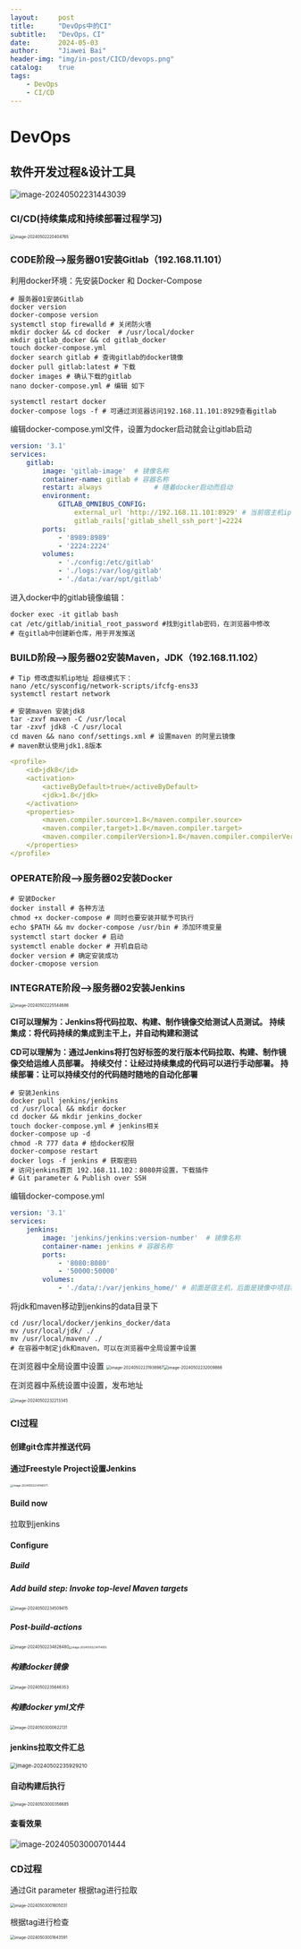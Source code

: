 ```yaml
---
layout:     post
title:      "DevOps中的CI"
subtitle:   "DevOps，CI"
date:       2024-05-03
author:     "Jiawei Bai"
header-img: "img/in-post/CICD/devops.png"
catalog:    true
tags:
    - DevOps
    - CI/CD
---
```


# DevOps

##  软件开发过程&设计工具

<img src="img/in-post/CICD/image-20240502220404765.png" alt="image-20240502231443039"/>

### CI/CD(持续集成和持续部署过程学习)

<img src="/jason97/img/in-post/CICD/image-20240502220404765.png" alt="image-20240502220404765" style="zoom: 50%;" />

### CODE阶段—>服务器01安装Gitlab（192.168.11.101）

利用docker环境：先安装Docker 和 Docker-Compose

```shell
# 服务器01安装Gitlab
docker version
docker-compose version
systemctl stop firewalld # 关闭防火墙
mkdir docker && cd docker  # /usr/local/docker
mkdir gitlab_docker && cd gitlab_docker
touch docker-compose.yml
docker search gitlab # 查询gitlab的docker镜像
docker pull gitlab:latest # 下载
docker images # 确认下载的gitlab
nano docker-compose.yml # 编辑 如下

systemctl restart docker
docker-compose logs -f # 可通过浏览器访问192.168.11.101:8929查看gitlab
```

编辑docker-compose.yml文件，设置为docker启动就会让gitlab启动

```yml
version: '3.1'
services:
	gitlab:
		image: 'gitlab-image'  # 镜像名称
		container-name: gitlab # 容器名称
		restart: always				# 随着docker启动而启动
		environment:
			GITLAB_OMNIBUS_CONFIG:
				external_url 'http://192.168.11.101:8929' # 当前宿主机ip
				gitlab_rails['gitlab_shell_ssh_port']=2224
		ports:
			- '8989:8989'
			- '2224:2224'
		volumes:
			- './config:/etc/gitlab'
			- './logs:/var/log/gitlab'
			- './data:/var/opt/gitlab'
```

进入docker中的gitlab镜像编辑：

```shell
docker exec -it gitlab bash
cat /etc/gitlab/initial_root_password #找到gitlab密码，在浏览器中修改
# 在gitlab中创建新仓库，用于开发推送
```



### BUILD阶段—>服务器02安装Maven，JDK（192.168.11.102）

```shell
# Tip 修改虚拟机ip地址 超级模式下：
nano /etc/sysconfig/network-scripts/ifcfg-ens33
systemctl restart network
```



```shell
# 安装maven 安装jdk8
tar -zxvf maven -C /usr/local
tar -zxvf jdk8 -C /usr/local
cd maven && nano conf/settings.xml # 设置maven 的阿里云镜像
# maven默认使用jdk1.8版本
```

```yml
<profile>
	<id>jdk8</id>
	<activation>
		<activeByDefault>true</activeByDefault>
		<jdk>1.8</jdk>
	</activation>
	<properties>
		<maven.compiler.source>1.8</maven.compiler.source>
		<maven.compiler,target>1.8</maven.compiler.target>
		<maven.compiler.compilerVersion>1.8</maven.compiler.compilerVersion>
	</properties>
</profile>
```



### OPERATE阶段—>服务器02安装Docker

```shell
# 安装Docker
docker install # 各种方法
chmod +x docker-compose # 同时也要安装并赋予可执行
echo $PATH && mv docker-compose /usr/bin # 添加环境变量
systemctl start docker # 启动
systemctl enable docker # 开机自启动
docker version # 确定安装成功
docker-cmopose version
```

### INTEGRATE阶段—>服务器02安装Jenkins

<img src="/jason97/img/in-post/CIinDevops/image-20240502225544686.png" alt="image-20240502225544686" style="zoom: 50%;" />

**CI可以理解为：Jenkins将代码拉取、构建、制作镜像交给测试人员测试。**
**持续集成：将代码持续的集成到主干上，并自动构建和测试**

**CD可以理解为：通过Jenkins将打包好标签的发行版本代码拉取、构建、制作镜像交给运维人员部署。**
**持续交付：让经过持续集成的代码可以进行手动部署。**
**持续部署：让可以持续交付的代码随时随地的自动化部署**

```shell
# 安装Jenkins
docker pull jenkins/jenkins
cd /usr/local && mkdir docker
cd docker && mkdir jenkins_docker
touch docker-compose.yml # jenkins相关
docker-compose up -d
chmod -R 777 data # 给docker权限
docker-compose restart
docker logs -f jenkins # 获取密码
# 访问jenkins首页 192.168.11.102：8080并设置，下载插件
# Git parameter & Publish over SSH
```

编辑docker-compose.yml

```yml
version: '3.1'
services:
	jenkins:
		image: 'jenkins/jenkins:version-number'  # 镜像名称
		container-name: jenkins # 容器名称
		ports:
			- '8080:8080'
			- '50000:50000'
		volumes:
			- './data/:/var/jenkins_home/' # 前面是宿主机，后面是镜像中项目和插件的位置
```

将jdk和maven移动到jenkins的data目录下

```shell
cd /usr/local/docker/jenkins_docker/data
mv /usr/local/jdk/ ./
mv /usr/local/maven/ ./
# 在容器中制定jdk和maven，可以在浏览器中全局设置中设置
```

在浏览器中全局设置中设置
<img src="/jason97/img/in-post/CIinDevops/image-20240502231938967.png" alt="image-20240502231938967" style="zoom: 50%;" /><img src="/Users/hanabi/Desktop/博客图片/image-20240502232009886.png" alt="image-20240502232009886" style="zoom:50%;" />

在浏览器中系统设置中设置，发布地址

<img src="/jason97/img/in-post/CIinDevops/image-20240502232213345.png" alt="image-20240502232213345" style="zoom:50%;" />



### CI过程

#### 创建git仓库并推送代码

#### 通过Freestyle Project设置Jenkins

<img src="/jason97/img/in-post/CIinDevops/image-20240502234148371.png" alt="image-20240502234148371" style="zoom: 33%;" />



#### Build now

拉取到jenkins

#### Configure

##### Build

##### Add build step: Invoke top-level Maven targets

<img src="/jason97/img/in-post/CIinDevops/image-20240502234509415.png" alt="image-20240502234509415" style="zoom:50%;" />

##### Post-build-actions

<img src="/jason97/img/in-post/CIinDevops/image-20240502234826480.png" alt="image-20240502234826480" style="zoom:50%;" /><img src="/jason97/img/in-post/CIinDevops/image-20240502234714055.png" alt="image-20240502234714055" style="zoom: 33%;" />

##### 构建docker镜像

<img src="/jason97/img/in-post/CIinDevops/image-20240502235646353.png" alt="image-20240502235646353" style="zoom:50%;" />

##### 构建docker yml文件

<img src="/jason97/img/in-post/CIinDevops/image-20240503000622131.png" alt="image-20240503000622131" style="zoom:50%;" />

#### jenkins拉取文件汇总

<img src="/jason97/img/in-post/CIinDevops/image-20240502235929210.png" alt="image-20240502235929210" style="zoom: 67%;" />

#### 自动构建后执行

<img src="/jason97/img/in-post/CIinDevops/图片.jpeg" alt="image-20240503000356685" style="zoom:50%;" />

#### 查看效果

![image-20240503000701444](/jason97/img/in-post/CIinDevops/image-20240503000701444.png)

### CD过程

通过Git parameter 根据tag进行拉取

<img src="/jason97/img/in-post/CIinDevops/image-20240503001605031.png" alt="image-20240503001605031" style="zoom:50%;" />

根据tag进行检查

<img src="/jason97/img/in-post/CIinDevops/mage-20240503001643591.png" alt="image-20240503001643591" style="zoom:50%;" />

